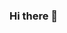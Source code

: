 ### Hi there 👋

<!--

[![Jamil's GitHub stats](https://github-readme-stats.vercel.app/api?username=anuraghazra)](https://github.com/anuraghazra/github-readme-stats)

Here are some ideas to get you started:

- 🔭 I’m currently working on a MERN Stack/Electron Application
- 🌱 I’m currently learning PHP/Laravel
- 💬 Ask me about my projects!
- 📫 How to reach me: ...
-->
